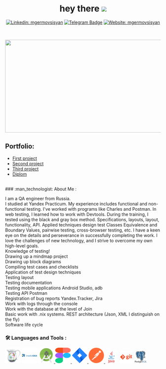 <h1 align="center">
  hey there
  <img src="https://media.giphy.com/media/hvRJCLFzcasrR4ia7z/giphy.gif" width="30px"/>
</h1>
<div id="badges" align="center">
  
<!--[![Instagram: mgermovsisyan](https://img.shields.io/badge/-Instagram-e4405f?style=flat-square&logo=Instagram&logoColor=white)](https://instagram.com/qa.jenna/)-->
  
[![Linkedin: mgermovsisyan](https://img.shields.io/badge/-LinkedIn-0e76a8?style=flat-square&logo=Linkedin&logoColor=white)](https://www.linkedin.com/in/mger-movsisyan-0b3115231/)
[![Telegram Badge](https://img.shields.io/badge/-Telegram-0088cc?style=flat-square&logo=Telegram&logoColor=white)](https://t.me/movsisyanmger)
[![Website: mgermovsisyan](https://img.shields.io/badge/HH-e4405f?style=flat-square&logo=headhunter&logoColor=white)](https://hh.ru/resume/83978ca6ff0b53aded0039ed1f456765633751)<br>
<img src="https://komarev.com/ghpvc/?username=your-github-username&style=flat-square&color=blue" alt=""/>
  </div> <br>
 
<div align="center">
  <img src="https://media.giphy.com/media/dWesBcTLavkZuG35MI/giphy.gif" width="600" height="300"/>
</div>
<div>
  
## Portfolio:
  -  [First project](https://github.com/mmovsesyan/Test-projects/blob/main/%D0%9C%D0%BE%D0%B2%D1%81%D0%B8%D1%81%D1%8F%D0%BD%20%D0%9C%D0%B3%D0%B5%D1%80%2045%D1%8F%20%D0%BA%D0%BE%D0%B3%D0%BE%D1%80%D1%82%D0%B0%201%D1%8B%D0%B9%20%D1%81%D0%BF%D1%80%D0%B8%D0%BD%D1%82%20.xlsx)
  -  [Second project](https://github.com/mmovsesyan/Test-projects/blob/main/%D0%9C%D0%B3%D0%B5%D1%80%20%D0%9C%D0%BE%D0%B2%D1%81%D0%B8%D1%81%D1%8F%D0%BD%2045%20%D1%8F%20%D0%BA%D0%BE%D0%B3%D0%BE%D1%80%D1%82%D0%B0%202-%D0%B9%20%D1%81%D0%BF%D1%80%D0%B8%D0%BD%D1%82.xlsx)
  -  [Third project](https://github.com/mmovsesyan/Test-projects/blob/main/%D0%9C%D0%B3%D0%B5%D1%80%20%D0%9C%D0%BE%D0%B2%D1%81%D0%B8%D1%81%D1%8F%D0%BD%20-%203%20-%20%D0%B9%20%D1%81%D0%BF%D1%80%D0%B8%D0%BD%D1%82%2045%D1%8F%20%D0%BA%D0%BE%D0%B3%D0%BE%D1%80%D1%82%D0%B0.xlsx)
  -  [Diplom](https://github.com/mmovsesyan/Test-projects/blob/main/%D0%9C%D0%BE%D0%B2%D1%81%D0%B8%D1%81%D1%8F%D0%BD%20%D0%9C%D0%B3%D0%B5%D1%80%2045%20%D0%B0%D1%8F%20%D0%BA%D0%BE%D0%B3%D0%BE%D1%80%D1%82%D0%B0%20-%20%D0%B4%D0%B8%D0%BF%D0%BB%D0%BE%D0%BC.xlsx)
<br>
### :man_technologist: About Me :

I am a QA engineer from Russia. <br>
I studied at Yandex Practicum. My experience includes functional and non-functional testing. I've worked with
programs like Charles and Postman. In web testing, I learned how to work with Devtools. During the training, I tested
using the black and gray box method. Specifications, layouts, layout, functionality, API. Applied techniques design
test Classes Equivalence and Boundary Values, pairwise testing, cross-browser testing, etc. I have a keen eye on the
details and perseverance in successfully completing the work. I love the challenges of new technology, and I strive
to overcome my own high-level goals. <br>
Knowledge of testing! <br>
Drawing up a mindmap project <br>
Drawing up block diagrams <br>
Compiling test cases and checklists <br>
Application of test design techniques <br>
Testing layout <br>
Testing documentation <br>
Testing mobile applications Android Studio, adb <br>
Testing API Postman <br>
Registration of bug reports Yandex.Tracker, Jira <br>
Work with logs through the console <br>
Work with the database at the level of Join <br>
Basic work with .nix systems. REST architecture (Json, XML I distinguish on the fly) <br>
Software life cycle <br>


### :hammer_and_wrench: Languages and Tools :
  </div>
<div>
<!--<a href="https://qase.io/">
<img src="https://github.com/qajenna/qajenna/blob/main/icons/Qase.io.png" alt="Qase.io" width="50" height="50" />
</a>
<a href="https://testit.software/">
<img src="https://github.com/qajenna/qajenna/blob/main/icons/TestIT.png" alt="TestIT" width="50" height="50" />
</a>
<a>
<img src="https://github.com/qajenna/qajenna/blob/main/icons/TestRail.png" alt="TestRail" width="50" height="50" />
</a>
<a>
<img src="https://github.com/qajenna/qajenna/blob/main/icons/Zephyr.png" alt="Zephyr" width="50" height="50" />
</a>-->
<a>
<img src="https://github.com/qajenna/qajenna/blob/main/icons/Charles.png" alt="Charles" width="50" height="50" />
</a>
<!--<a href="https://www.telerik.com/fiddler">
<img src="https://github.com/qajenna/qajenna/blob/main/icons/Fiddler.png" alt="Fiddler" width="50" height="50" /> 
</a>
<a href="https://proxyman.io/">
<img src="https://github.com/qajenna/qajenna/blob/main/icons/Proxyman.png" alt="Proxyman" width="50" height="50" /> 
</a>
<a href="https://grafana.com/">
<img src="https://github.com/qajenna/qajenna/blob/main/icons/Grafana.png" alt="Grafana" width="50" height="50" />
</a>-->
<!--<a href="https://firebase.google.com/">
<img src="https://github.com/qajenna/qajenna/blob/main/icons/Firebase.png" alt="Firebase" width="50" height="50" /> 
</a>
<a href="https://sentry.io/welcome/">
<img src="https://github.com/qajenna/qajenna/blob/main/icons/Sentry.png" alt="Sentry" width="50" height="50" />
</a>-->
<!--<a href="https://amplitude.com/">
<img src="https://github.com/qajenna/qajenna/blob/main/icons/Amplitude.png" alt="Sentry" width="90" height="50" />
</a>-->
<!--<a href="https://codemagic.io/">
<img src="https://github.com/qajenna/qajenna/blob/main/icons/Codemagic.png" alt="Codemagic" width="50" height="50" /> 
</a>-->
<a>
<img src="https://github.com/devicons/devicon/blob/master/icons/intellij/intellij-original-wordmark.svg" alt="Teamcity" width="50" height="50" />
</a>
<!--<a href="https://developer.apple.com/testflight/">
<img src="https://github.com/qajenna/qajenna/blob/main/icons/Testflight.png" alt="Testflight" width="50" height="50" />
</a>--> 
<!--<a href="https://developer.apple.com/xcode/">
<img src="https://github.com/qajenna/qajenna/blob/main/icons/Xcode.png" alt="Xcode" width="50" height="50" />
</a>--> 
<a href="https://developer.android.com/studio">
<img src="https://github.com/qajenna/qajenna/blob/main/icons/Android%20Studio.png" alt="Android Studio" width="50" height="50" />
</a>
<a href="https://figma.com">
<img src="https://github.com/qajenna/qajenna/blob/main/icons/Figma.svg" alt="Figma" width="50" height="50" /> 
</a>
<!--<a href="https://zeplin.io/">
<img src="https://github.com/qajenna/qajenna/blob/main/icons/Zeplin.png" alt="Zeplin" width="50" height="50" /> 
</a>-->
<a href="https://www.atlassian.com/software/jira">
<img src="https://github.com/qajenna/qajenna/blob/main/icons/Jira.png" alt="Jira" width="50" height="50" />
</a>
<a href="https://www.postman.com/">
<img src="https://github.com/qajenna/qajenna/blob/main/icons/Postman.png" alt="Postman" width="50" height="50" />
</a>
<!--<a href="https://swagger.io/">
<img src="https://github.com/qajenna/qajenna/blob/main/icons/swagger.png" alt="Swagger" width="50" height="50" />
</a>
<a href="https://localizely.com/">
<img src="https://github.com/qajenna/qajenna/blob/main/icons/localizely.png" alt="Localizely" width="100" height="50" />
</a>-->
  <img src="https://github.com/devicons/devicon/blob/master/icons/java/java-original-wordmark.svg" title="Java" alt="Java" width="40" height="40"/>&nbsp;
  <img src="https://github.com/devicons/devicon/blob/master/icons/git/git-plain-wordmark.svg" title="React" alt="React" width="40" height="40"/>&nbsp;
  <img src="https://github.com/devicons/devicon/blob/master/icons/postgresql/postgresql-original-wordmark.svg" title="Spring" alt="Spring" width="40" height="40"/>
</div>
